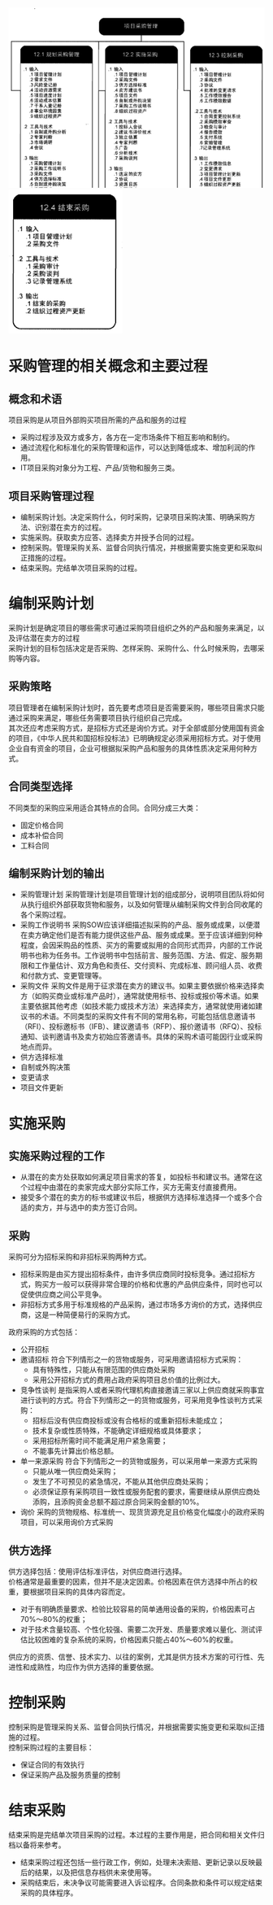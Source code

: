 ![](./images/项目采购管理.png)![](./images/项目采购管理1.png)  
# 采购管理的相关概念和主要过程
## 概念和术语
项目采购是从项目外部购买项目所需的产品和服务的过程
+ 采购过程涉及双方或多方，各方在一定市场条件下相互影响和制约。
+ 通过流程化和标准化的采购管理和运作，可以达到降低成本、增加利润的作用。
+ IT项目采购对象分为工程、产品/货物和服务三类。
## 项目采购管理过程
+ 编制采购计划。决定采购什么，何时采购，记录项目采购决策、明确采购方法、识别潜在卖方的过程。
+ 实施采购。获取卖方应答、选择卖方并授予合同的过程。
+ 控制采购。管理采购关系、监督合同执行情况，并根据需要实施变更和采取纠正措施的过程。
+ 结束采购。完结单次项目采购的过程。

# 编制采购计划
采购计划是确定项目的哪些需求可通过采购项目组织之外的产品和服务来满足，以及评估潜在卖方的过程  
采购计划的目标包括决定是否采购、怎样采购、采购什么、什么时候釆购，去哪采购等内容。  
## 采购策略
项目管理者在编制采购计划时，首先要考虑项目是否需要采购，哪些项目需求只能通过采购来满足，哪些任务需要项目执行组织自己完成。  
其次还应考虑采购方式，是招标方式还是询价方式。对于全部或部分使用国有资金的项目，《中华人民共和国招标投标法》已明确规定必须采用招标方式。对于使用企业自有资金的项目，企业可根据拟采购产品和服务的具体性质决定采用何种方式。
## 合同类型选择
不同类型的采购应采用适合其特点的合同。合同分成三大类：  
+ 固定价格合同
+ 成本补偿合同
+ 工料合同
## 编制采购计划的输出
+ 采购管理计划  采购管理计划是项目管理计划的组成部分，说明项目团队将如何从执行组织外部获取货物和服务，以及如何管理从编制采购文件到合同收尾的各个采购过程。
+ 采购工作说明书  采购SOW应该详细描述拟采购的产品、服务或成果，以便潜在卖方确定他们是否有能力提供这些产品、服务或成果。至于应该详细到何种程度，会因采购品的性质、买方的需要或拟用的合同形式而异，内部的工作说明书也称为任务书。工作说明书中包括前言、服务范围、方法、假定、服务期限和工作量估计、双方角色和责任、交付资料、完成标准、顾问组人员、收费和付款方式、变更管理等。
+ 采购文件  采购文件是用于征求潜在卖方的建议书。如果主要依据价格来选择卖方（如购买商业或标准产品时），通常就使用标书、投标或报价等术语。如果主要依据其他考虑（如技术能力或技术方法）来选择卖方，通常就使用诸如建议书的术语。不同类型的采购文件有不同的常用名称，可能包括信息邀请书（RFI）、投标邀标书（IFB）、建议邀请书（RFP）、报价邀请书（RFQ）、投标通知、谈判邀请书及卖方初始应答邀请书。具体的采购术语可能因行业或采购地点而异。
+ 供方选择标准
+ 自制或外购决策
+ 变更请求
+ 项目文件更新 

# 实施采购
## 实施采购过程的工作
+ 从潜在的卖方处获取如何满足项目需求的答复，如投标书和建议书。通常在这个过程中由潜在的卖家完成大部分实际工作，买方无需支付直接费用。
+ 接受多个潜在的卖方的标书或建议书后，根据供方选择标准选择一个或多个合适的卖方，并与选中的卖方签订合同。
## 采购
采购可分为招标采购和非招标采购两种方式。  
+ 招标采购是由买方提出招标条件，由许多供应商同时投标竞争。通过招标方式，购买方一般可以获得非常合理的价格和优惠的产品供应条件，同时也可以促使供应商之间公平竞争。
+ 非招标方式多用于标准规格的产品采购，通过市场多方询价的方式，选择供应商，这是一种简便易行的采购方式。  

政府采购的方式包括：
+ 公开招标 
+ 邀请招标 符合下列情形之一的货物或服务，可采用邀请招标方式采购：
    + 具有特殊性，只能从有限范围的供应商处采购
    + 采用公开招标方式的费用占政府采购项目总价值的比例过大。
+ 竞争性谈判 是指采购人或者采购代理机构直接邀请三家以上供应商就采购事宜进行谈判的方式。符合下列情形之一的货物或服务，可采用竞争性谈判方式采购：  
    + 招标后没有供应商投标或没有合格标的或重新招标未能成立；
    + 技术复杂或性质特殊，不能确定详细规格或具体要求；
    + 采用招标所需时间不能满足用户紧急需要；
    + 不能事先计算出价格总额。
+ 单一来源采购 符合下列情形之一的货物或服务，可以采用单一来源方式采购
    + 只能从唯一供应商处采购；
    + 发生了不可预见的紧急情况，不能从其他供应商处采购；
    + 必须保证原有采购项目一致性或服务配套的要求，需要继续从原供应商处添购，且添购资金总额不超过原合同采购金额的10%。
+ 询价 采购的货物规格、标准统一、现货货源充足且价格变化幅度小的政府采购项目，可以采用询价方式采购

## 供方选择
供方选择包括：使用评估标准评估，对供应商进行选择。  
价格通常是最重要的因素，但并不是决定因素。价格因素在供方选择中所占的权重，要根据项目采购的具体内容而定。  
+ 对于有明确质量要求、检验比较容易的简单通用设备的采购，价格因素可占70%〜80%的权重；
+ 对于技术含量较高、个性化较强、需要二次开发、质量要求难以量化、测试评估比较困难的复杂系统的采购，价格因素只能占40%〜60%的权重。

供应方的资质、信誉、技术实力、以往的案例，尤其是供方技术方案的可行性、先进性和成熟性，均应作为供方选择的重要依据。

# 控制采购
控制采购是管理采购关系、监督合同执行情况，并根据需要实施变更和采取纠正措施的过程。  
控制采购过程的主要目标：
+ 保证合同的有效执行
+ 保证采购产品及服务质量的控制  

# 结束采购
结束采购是完结单次项目采购的过程。本过程的主要作用是，把合同和相关文件归档以备将来参考。  
+ 结束采购过程还包括一些行政工作，例如，处理未决索赔、更新记录以反映最后的结果，以及把信息存档供未来使用等。
+ 采购结束后，未决争议可能需要进入诉讼程序。合同条款和条件可以规定结束采购的具体程序。